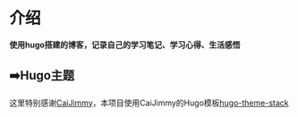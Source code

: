 # 介绍
**使用hugo搭建的博客，记录自己的学习笔记、学习心得、生活感悟**

## ➡️Hugo主题
这里特别感谢[CaiJimmy](https://github.com/CaiJimmy)，本项目使用CaiJimmy的Hugo模板[hugo-theme-stack](https://github.com/CaiJimmy/hugo-theme-stack)

